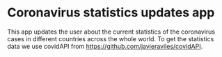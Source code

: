 # Coronavirus statistics updates app

This app updates the user about the current statistics of the coronavirus cases in different countries across the whole world.
To get the statistics data we use covidAPI from https://github.com/javieraviles/covidAPI.
